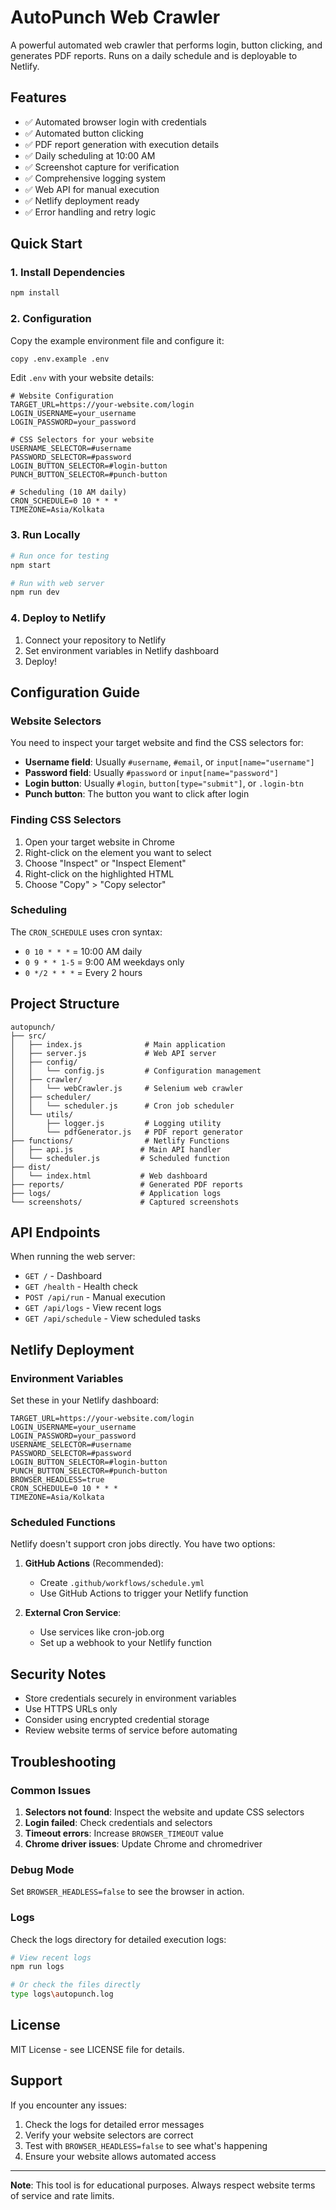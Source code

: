# AutoPunch Web Crawler

A powerful automated web crawler that performs login, button clicking, and generates PDF reports. Runs on a daily schedule and is deployable to Netlify.

## Features

- ✅ Automated browser login with credentials
- ✅ Automated button clicking
- ✅ PDF report generation with execution details
- ✅ Daily scheduling at 10:00 AM
- ✅ Screenshot capture for verification
- ✅ Comprehensive logging system
- ✅ Web API for manual execution
- ✅ Netlify deployment ready
- ✅ Error handling and retry logic

## Quick Start

### 1. Install Dependencies

```bash
npm install
```

### 2. Configuration

Copy the example environment file and configure it:

```bash
copy .env.example .env
```

Edit `.env` with your website details:

```env
# Website Configuration
TARGET_URL=https://your-website.com/login
LOGIN_USERNAME=your_username
LOGIN_PASSWORD=your_password

# CSS Selectors for your website
USERNAME_SELECTOR=#username
PASSWORD_SELECTOR=#password
LOGIN_BUTTON_SELECTOR=#login-button
PUNCH_BUTTON_SELECTOR=#punch-button

# Scheduling (10 AM daily)
CRON_SCHEDULE=0 10 * * *
TIMEZONE=Asia/Kolkata
```

### 3. Run Locally

```bash
# Run once for testing
npm start

# Run with web server
npm run dev
```

### 4. Deploy to Netlify

1. Connect your repository to Netlify
2. Set environment variables in Netlify dashboard
3. Deploy!

## Configuration Guide

### Website Selectors

You need to inspect your target website and find the CSS selectors for:

- **Username field**: Usually `#username`, `#email`, or `input[name="username"]`
- **Password field**: Usually `#password` or `input[name="password"]`
- **Login button**: Usually `#login`, `button[type="submit"]`, or `.login-btn`
- **Punch button**: The button you want to click after login

### Finding CSS Selectors

1. Open your target website in Chrome
2. Right-click on the element you want to select
3. Choose "Inspect" or "Inspect Element"
4. Right-click on the highlighted HTML
5. Choose "Copy" > "Copy selector"

### Scheduling

The `CRON_SCHEDULE` uses cron syntax:
- `0 10 * * *` = 10:00 AM daily
- `0 9 * * 1-5` = 9:00 AM weekdays only
- `0 */2 * * *` = Every 2 hours

## Project Structure

```
autopunch/
├── src/
│   ├── index.js              # Main application
│   ├── server.js             # Web API server
│   ├── config/
│   │   └── config.js         # Configuration management
│   ├── crawler/
│   │   └── webCrawler.js     # Selenium web crawler
│   ├── scheduler/
│   │   └── scheduler.js      # Cron job scheduler
│   └── utils/
│       ├── logger.js         # Logging utility
│       └── pdfGenerator.js   # PDF report generator
├── functions/                # Netlify Functions
│   ├── api.js               # Main API handler
│   └── scheduler.js         # Scheduled function
├── dist/
│   └── index.html           # Web dashboard
├── reports/                 # Generated PDF reports
├── logs/                    # Application logs
└── screenshots/             # Captured screenshots
```

## API Endpoints

When running the web server:

- `GET /` - Dashboard
- `GET /health` - Health check
- `POST /api/run` - Manual execution
- `GET /api/logs` - View recent logs
- `GET /api/schedule` - View scheduled tasks

## Netlify Deployment

### Environment Variables

Set these in your Netlify dashboard:

```
TARGET_URL=https://your-website.com/login
LOGIN_USERNAME=your_username
LOGIN_PASSWORD=your_password
USERNAME_SELECTOR=#username
PASSWORD_SELECTOR=#password
LOGIN_BUTTON_SELECTOR=#login-button
PUNCH_BUTTON_SELECTOR=#punch-button
BROWSER_HEADLESS=true
CRON_SCHEDULE=0 10 * * *
TIMEZONE=Asia/Kolkata
```

### Scheduled Functions

Netlify doesn't support cron jobs directly. You have two options:

1. **GitHub Actions** (Recommended):
   - Create `.github/workflows/schedule.yml`
   - Use GitHub Actions to trigger your Netlify function

2. **External Cron Service**:
   - Use services like cron-job.org
   - Set up a webhook to your Netlify function

## Security Notes

- Store credentials securely in environment variables
- Use HTTPS URLs only
- Consider using encrypted credential storage
- Review website terms of service before automating

## Troubleshooting

### Common Issues

1. **Selectors not found**: Inspect the website and update CSS selectors
2. **Login failed**: Check credentials and selectors
3. **Timeout errors**: Increase `BROWSER_TIMEOUT` value
4. **Chrome driver issues**: Update Chrome and chromedriver

### Debug Mode

Set `BROWSER_HEADLESS=false` to see the browser in action.

### Logs

Check the logs directory for detailed execution logs:

```bash
# View recent logs
npm run logs

# Or check the files directly
type logs\autopunch.log
```

## License

MIT License - see LICENSE file for details.

## Support

If you encounter any issues:

1. Check the logs for detailed error messages
2. Verify your website selectors are correct
3. Test with `BROWSER_HEADLESS=false` to see what's happening
4. Ensure your website allows automated access

---

**Note**: This tool is for educational purposes. Always respect website terms of service and rate limits.

